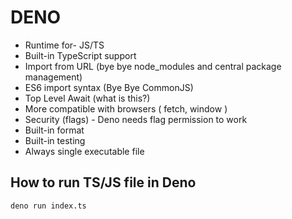 # DENO
- Runtime for- JS/TS
- Built-in TypeScript support
- Import from URL (bye bye node_modules and central package management)
- ES6 import syntax (Bye Bye CommonJS)
- Top Level Await (what is this?)
- More compatible with browsers ( fetch, window )
- Security (flags) - Deno needs flag  permission to work
- Built-in format
- Built-in testing
- Always single executable file 


## How to run TS/JS file in Deno

```bash
deno run index.ts
```
